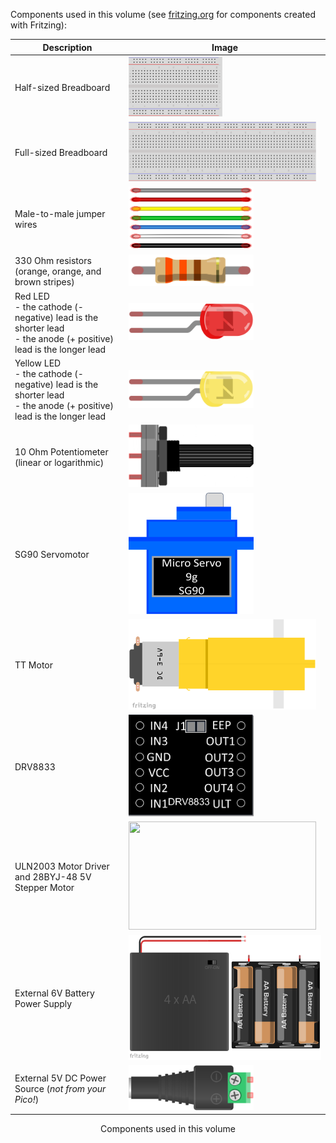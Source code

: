 Components used in this volume (see [fritzing.org](https://fritzing.org/) for components created with Fritzing): 


| Description            | Image               |
| ---------------------- | ------------------- |
| Half-sized Breadboard                                 | <img src="images/HalfSizeBreadboard.png"            width="150" height="96"> |
| Full-sized Breadboard                                 | <img src="images/FullSizeBreadboard.png"            width="300" height="96"> |
| Male-to-male jumper wires                             | <img src="images/M2MJumperWires_AssortedColors.png" width="200" height="100"> |
| 330 Ohm resistors (orange, orange, and brown stripes) | <img src="images/330OhmResistor.png"                width="200" height="50"> |
| Red LED<br/>- the cathode (- negative) lead is the shorter lead<br/>- the anode (+ positive) lead is the longer lead | <img src="images/RedLED.png" width="200" height="60"> |
| Yellow LED<br/>- the cathode (- negative) lead is the shorter lead<br/>- the anode (+ positive) lead is the longer lead | <img src="images/YellowLED.png" width="200" height="60"> |
| 10 Ohm Potentiometer (linear or logarithmic) | <img src="images/Potentiometer_horizontal.png" width="200" height="100"> |
| SG90 Servomotor | <img src="images/SG90_Graphic.png" width="200" height="194"> |
| TT Motor | <img src="images/TT Motor Part.png" width="300" height="145"> |
| DRV8833 | <img src="images/DRV8833_Pinout.png" width="200" height="163"> |
| ULN2003 Motor Driver and 28BYJ-48 5V Stepper Motor | <img src="images/Stepper_28BYJ-48_ULN2003_PART_fritzing_logo.png.png" width="300" height="173"> |
| External 6V Battery Power Supply | <img src="images/4xAABatteryCase_BatteryPack.png" width="330" height="200"> |
| External 5V DC Power Source (*not from your Pico!*) | <img src="images/2.1mm Barrel Jack with Terminal Block_AdaFruit_368.png" width="200" height="72">  |

<figcaption align="center">Components used in this volume</figcaption>


